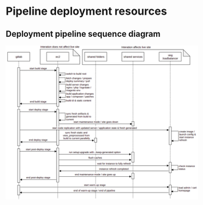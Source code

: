 # Pipeline deployment resources

## Deployment pipeline sequence diagram
![Deployment Pipeline](deployment-pipeline.png)